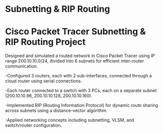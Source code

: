 # Subnetting & RIP Routing
# Cisco Packet Tracer Subnetting & RIP Routing Project
Designed and simulated a routed network in Cisco Packet Tracer using IP range 200.10.10.0/24, divided into 6 subnets for efficient inter-router communication.

-Configured 3 routers, each with 2 sub-interfaces, connected through a cloud router using serial connections.

-Each router connected to a switch with 3 PCs, each on a separate subnet (200.10.10.96, 200.10.10.128, 200.10.10.160).

-Implemented RIP (Routing Information Protocol) for dynamic route sharing across subnets using a distance-vector algorithm.

-Applied networking concepts including subnetting, VLSM, and switch/router configuration.
